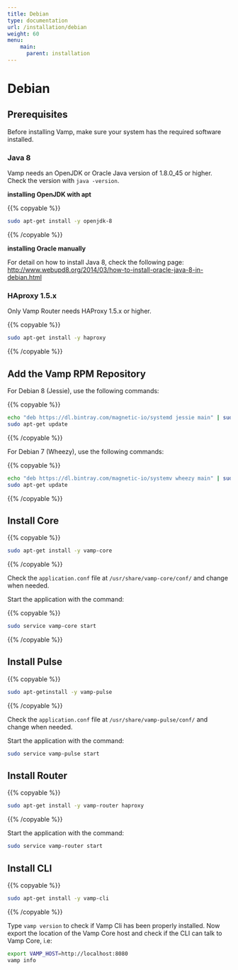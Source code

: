 ```yaml
---
title: Debian
type: documentation
url: /installation/debian
weight: 60
menu:
    main:
      parent: installation
---
```


# Debian

## Prerequisites

Before installing Vamp, make sure your system has the required software installed.

### Java 8

Vamp needs an OpenJDK or Oracle Java version of 1.8.0_45 or higher. Check the version with `java -version`.

**installing OpenJDK with apt**

{{% copyable %}}
```bash
sudo apt-get install -y openjdk-8
```
{{% /copyable %}}

**installing Oracle manually**

For detail on how to install Java 8, check the following page: http://www.webupd8.org/2014/03/how-to-install-oracle-java-8-in-debian.html

### HAproxy 1.5.x

Only Vamp Router needs HAProxy 1.5.x or higher.

{{% copyable %}}
```bash
sudo apt-get install -y haproxy
```
{{% /copyable %}}

## Add the Vamp RPM Repository

For Debian 8 (Jessie), use the following commands:

{{% copyable %}}
```bash
echo "deb https://dl.bintray.com/magnetic-io/systemd jessie main" | sudo tee -a /etc/apt/sources.list
sudo apt-get update
```
{{% /copyable %}}


For Debian 7 (Wheezy), use the following commands:

{{% copyable %}}
```bash
echo "deb https://dl.bintray.com/magnetic-io/systemv wheezy main" | sudo tee -a /etc/apt/sources.list
sudo apt-get update
```
{{% /copyable %}}


## Install Core

{{% copyable %}}
```bash
sudo apt-get install -y vamp-core
```
{{% /copyable %}}

Check the `application.conf` file at `/usr/share/vamp-core/conf/` and change when needed.

Start the application with the command:

{{% copyable %}}
```bash
sudo service vamp-core start
```
{{% /copyable %}}

## Install Pulse

{{% copyable %}}
```bash
sudo apt-getinstall -y vamp-pulse
```
{{% /copyable %}}

Check the `application.conf` file at `/usr/share/vamp-pulse/conf/` and change when needed.

Start the application with the command:

```bash
sudo service vamp-pulse start
```

## Install Router

{{% copyable %}}
```bash
sudo apt-get install -y vamp-router haproxy
```
{{% /copyable %}}

Start the application with the command:

```bash
sudo service vamp-router start
```

## Install CLI

{{% copyable %}}
```bash
sudo apt-get install -y vamp-cli
```
{{% /copyable %}}

Type `vamp version` to check if Vamp Cli has been properly installed. 
Now export the location of the Vamp Core host and check if the CLI can talk to Vamp Core, i.e:

```bash
export VAMP_HOST=http://localhost:8080
vamp info
```
